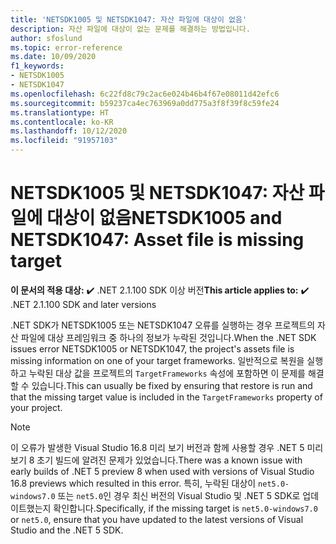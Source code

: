 ```yaml
---
title: 'NETSDK1005 및 NETSDK1047: 자산 파일에 대상이 없음'
description: 자산 파일에 대상이 없는 문제를 해결하는 방법입니다.
author: sfoslund
ms.topic: error-reference
ms.date: 10/09/2020
f1_keywords:
- NETSDK1005
- NETSDK1047
ms.openlocfilehash: 6c22fd8c79c2ac6e024b46b4f67e08011d42efc6
ms.sourcegitcommit: b59237ca4ec763969a0dd775a3f8f39f8c59fe24
ms.translationtype: HT
ms.contentlocale: ko-KR
ms.lasthandoff: 10/12/2020
ms.locfileid: "91957103"
---
```

# <a name="netsdk1005-and-netsdk1047-asset-file-is-missing-target"></a><span data-ttu-id="3af21-103">NETSDK1005 및 NETSDK1047: 자산 파일에 대상이 없음</span><span class="sxs-lookup"><span data-stu-id="3af21-103">NETSDK1005 and NETSDK1047: Asset file is missing target</span></span>

<span data-ttu-id="3af21-104">**이 문서의 적용 대상:** ✔️ .NET 2.1.100 SDK 이상 버전</span><span class="sxs-lookup"><span data-stu-id="3af21-104">**This article applies to:** ✔️ .NET 2.1.100 SDK and later versions</span></span>

<span data-ttu-id="3af21-105">.NET SDK가 NETSDK1005 또는 NETSDK1047 오류를 실행하는 경우 프로젝트의 자산 파일에 대상 프레임워크 중 하나의 정보가 누락된 것입니다.</span><span class="sxs-lookup"><span data-stu-id="3af21-105">When the .NET SDK issues error NETSDK1005 or NETSDK1047, the project's assets file is missing information on one of your target frameworks.</span></span> <span data-ttu-id="3af21-106">일반적으로 복원을 실행하고 누락된 대상 값을 프로젝트의 `TargetFrameworks` 속성에 포함하면 이 문제를 해결할 수 있습니다.</span><span class="sxs-lookup"><span data-stu-id="3af21-106">This can usually be fixed by ensuring that restore is run and that the missing target value is included in the `TargetFrameworks` property of your project.</span></span>

> [!NOTE]
> <span data-ttu-id="3af21-107">이 오류가 발생한 Visual Studio 16.8 미리 보기 버전과 함께 사용할 경우 .NET 5 미리 보기 8 초기 빌드에 알려진 문제가 있었습니다.</span><span class="sxs-lookup"><span data-stu-id="3af21-107">There was a known issue with early builds of .NET 5 preview 8 when used with versions of Visual Studio 16.8 previews which resulted in this error.</span></span> <span data-ttu-id="3af21-108">특히, 누락된 대상이 `net5.0-windows7.0` 또는 `net5.0`인 경우 최신 버전의 Visual Studio 및 .NET 5 SDK로 업데이트했는지 확인합니다.</span><span class="sxs-lookup"><span data-stu-id="3af21-108">Specifically, if the missing target is `net5.0-windows7.0` or `net5.0`, ensure that you have updated to the latest versions of Visual Studio and the .NET 5 SDK.</span></span>
